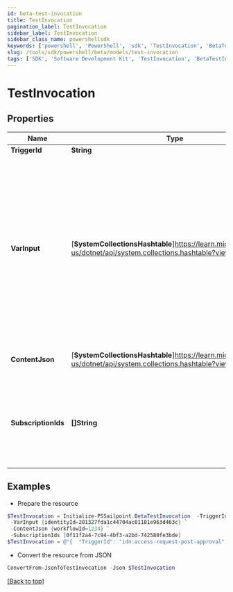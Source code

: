 ```yaml
---
id: beta-test-invocation
title: TestInvocation
pagination_label: TestInvocation
sidebar_label: TestInvocation
sidebar_class_name: powershellsdk
keywords: ['powershell', 'PowerShell', 'sdk', 'TestInvocation', 'BetaTestInvocation'] 
slug: /tools/sdk/powershell/beta/models/test-invocation
tags: ['SDK', 'Software Development Kit', 'TestInvocation', 'BetaTestInvocation']
---
```



# TestInvocation

## Properties

Name | Type | Description | Notes
------------ | ------------- | ------------- | -------------
**TriggerId** | **String** | Trigger ID | [required]
**VarInput** | [**SystemCollectionsHashtable**]https://learn.microsoft.com/en-us/dotnet/api/system.collections.hashtable?view=net-9.0 | Mock input to use for test invocation.  This must adhere to the input schema defined in the trigger being invoked.  If this property is omitted, then the default trigger sample payload will be sent. | [optional] 
**ContentJson** | [**SystemCollectionsHashtable**]https://learn.microsoft.com/en-us/dotnet/api/system.collections.hashtable?view=net-9.0 | JSON map of invocation metadata. | [required]
**SubscriptionIds** | **[]String** | Only send the test event to the subscription IDs listed.  If omitted, the test event will be sent to all subscribers. | [optional] 

## Examples

- Prepare the resource
```powershell
$TestInvocation = Initialize-PSSailpoint.BetaTestInvocation  -TriggerId idn:access-request-post-approval `
 -VarInput {identityId=201327fda1c44704ac01181e963d463c} `
 -ContentJson {workflowId=1234} `
 -SubscriptionIds [0f11f2a4-7c94-4bf3-a2bd-742580fe3bde]
$TestInvocation = @"{  "TriggerId": "idn:access-request-post-approval", "VarInput": {"identityId": "201327fda1c44704ac01181e963d463c}", "ContentJson": {"workflowId": "1234}", "SubscriptionIds": ["0f11f2a4-7c94-4bf3-a2bd-742580fe3bde"] }}}"@
```

- Convert the resource from JSON
```powershell
ConvertFrom-JsonToTestInvocation -Json $TestInvocation
```


[[Back to top]](#) 

